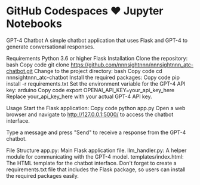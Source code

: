 # GitHub Codespaces ♥️ Jupyter Notebooks

GPT-4 Chatbot
A simple chatbot application that uses Flask and GPT-4 to generate conversational responses.


Requirements
Python 3.6 or higher
Flask
Installation
Clone the repository:
bash
Copy code
git clone https://github.com/nnnsightnnn/nnnsightnnn_atc-chatbot.git
Change to the project directory:
bash
Copy code
cd nnnsightnnn_atc-chatbot
Install the required packages:
Copy code
pip install -r requirements.txt
Set the environment variable for the GPT-4 API key:
arduino
Copy code
export OPENAI_API_KEY=your_api_key_here
Replace your_api_key_here with your actual GPT-4 API key.

Usage
Start the Flask application:
Copy code
python app.py
Open a web browser and navigate to http://127.0.0.1:5000/ to access the chatbot interface.

Type a message and press "Send" to receive a response from the GPT-4 chatbot.

File Structure
app.py: Main Flask application file.
llm_handler.py: A helper module for communicating with the GPT-4 model.
templates/index.html: The HTML template for the chatbot interface.
Don't forget to create a requirements.txt file that includes the Flask package, so users can install the required packages easily.